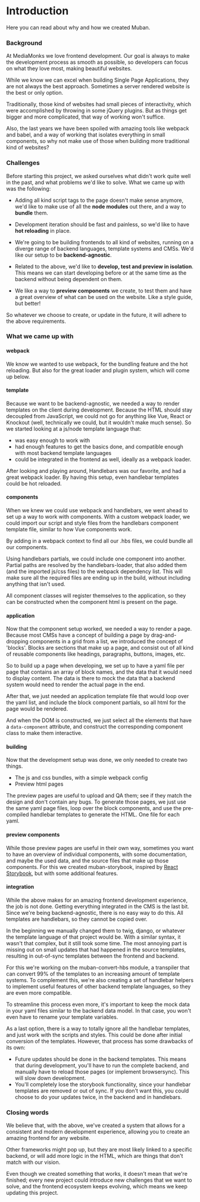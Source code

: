 # Introduction

Here you can read about why and how we created Muban.

### Background

At MediaMonks we love frontend development. Our goal is always to make the development process as
smooth as possible, so developers can focus on what they love most, making beautiful websites.

While we know we can excel when building Single Page Applications, they are not always the best
approach. Sometimes a server rendered website is the best or only option.

Traditionally, those kind of websites had small pieces of interactivity, which were accomplished by
throwing in some jQuery plugins. But as things get bigger and more complicated, that way of working
won't suffice.

Also, the last years we have been spoiled with amazing tools like webpack and babel, and a way of
working that isolates everything in small components, so why not make use of those when building
more traditional kind of websites?

### Challenges

Before starting this project, we asked ourselves what didn't work quite well in the past, and what
problems we'd like to solve. What we came up with was the following:

* Adding all kind script tags to the page doesn't make sense anymore, we'd like to make use of all
  the **node modules** out there, and a way to **bundle** them.

* Development iteration should be fast and painless, so we'd like to have **hot reloading** in
  place.

* We're going to be building frontends to all kind of websites, running on a diverge range of
  backend languages, template systems and CMSs. We'd like our setup to be **backend-agnostic**.

* Related to the above, we'd like to **develop, test and preview in isolation**. This means we can
  start developing before or at the same time as the backend without being dependent on them.

* We like a way to **preview components** we create, to test them and have a great overview of what
  can be used on the website. Like a style guide, but better!

So whatever we choose to create, or update in the future, it will adhere to the above requirements.

### What we came up with

#### webpack

We know we wanted to use webpack, for the bundling feature and the hot reloading. But also for the
great loader and plugin system, which will come up below.

#### template

Because we want to be backend-agnostic, we needed a way to render templates on the client during
development. Because the HTML should stay decoupled from JavaScript, we could not go for anything
like Vue, React or Knockout (well, technically we could, but it wouldn't make much sense). So we
started looking at a js/node template language that:

* was easy enough to work with
* had enough features to get the basics done, and compatible enough with most backend template
  languages
* could be integrated in the frontend as well, ideally as a webpack loader.

After looking and playing around, Handlebars was our favorite, and had a great webpack loader. By
having this setup, even handlebar templates could be hot reloaded.

#### components

When we knew we could use webpack and handlebars, we went ahead to set up a way to work with
components. With a custom webpack loader, we could import our script and style files from the
handlebars component template file, similar to how Vue components work.

By adding in a webpack context to find all our .hbs files, we could bundle all our components.

Using handlebars partials, we could include one component into another. Partial paths are resolved
by the handlebars-loader, that also added them (and the imported js/css files) to the webpack
dependency list. This will make sure all the required files are ending up in the build, without
including anything that isn't used.

All component classes will register themselves to the application, so they can be constructed when
the component html is present on the page.

#### application

Now that the component setup worked, we needed a way to render a page. Because most CMSs have a
concept of building a page by drag-and-dropping components in a grid from a list, we introduced the
concept of 'blocks'. Blocks are sections that make up a page, and consist out of all kind of
reusable components like headings, paragraphs, buttons, images, etc.

So to build up a page when developing, we set up to have a yaml file per page that contains an array
of block names, and the data that it would need to display content. The data is there to mock the
data that a backend system would need to render the actual page in the end.

After that, we just needed an application template file that would loop over the yaml list, and
include the block component partials, so all html for the page would be rendered.

And when the DOM is constructed, we just select all the elements that have a `data-component`
attribute, and construct the corresponding component class to make them interactive.

#### building

Now that the development setup was done, we only needed to create two things.

* The js and css bundles, with a simple webpack config
* Preview html pages

The preview pages are useful to upload and QA them; see if they match the design and don't contain
any bugs. To generate those pages, we just use the same yaml page files, loop over the block
components, and use the pre-compiled handlebar templates to generate the HTML. One file for each
yaml.

#### preview components

While those preview pages are useful in their own way, sometimes you want to have an overview of
individual components, with some documentation, and maybe the used data, and the source files that
make up those components. For this we created muban-storybook, inspired by
[React Storybook](https://storybook.js.org/), but with some additional features.

#### integration

While the above makes for an amazing frontend development experience, the job is not done. Getting
everything integrated in the CMS is the last bit. Since we're being backend-agnostic, there is no
easy way to do this. All templates are handlebars, so they cannot be copied over.

In the beginning we manually changed them to twig, django, or whatever the template language of that
project would be. With a similar syntax, it wasn't that complex, but it still took some time. The
most annoying part is missing out on small updates that had happened in the source templates,
resulting in out-of-sync templates between the frontend and backend.

For this we're working on the muban-convert-hbs module, a transpiler that can convert 99% of the
templates to an increasing amount of template systems. To complement this, we're also creating a set
of handlebar helpers to implement useful features of other backend template languages, so they are
even more compatible.

To streamline this process even more, it's important to keep the mock data in your yaml files
similar to the backend data model. In that case, you won't even have to rename your template
variables.

As a last option, there is a way to totally ignore all the handlebar templates, and just work with
the scripts and styles. This could be done after initial conversion of the templates. However, that
process has some drawbacks of its own:

* Future updates should be done in the backend templates. This means that during development, you'll
  have to run the complete backend, and manually have to reload those pages (or implement
  browsersync). This will slow down development.
* You'll completely lose the storybook functionality, since your handlebar templates are removed
  or out of sync. If you don't want this, you could choose to do your updates twice, in the backend
  and in handlebars.

### Closing words

We believe that, with the above, we've created a system that allows for a consistent and modern
development experience, allowing you to create an amazing frontend for any website.

Other frameworks might pop up, but they are most likely linked to a specific backend, or will
add more logic in the HTML, which are things that don't match with our vision.

Even though we created something that works, it doesn't mean that we're finished; every new project
could introduce new challenges that we want to solve, and the frontend ecosystem keeps evolving,
which means we keep updating this project.
